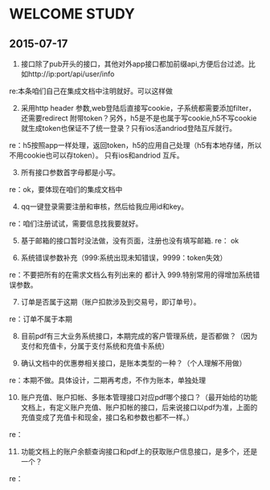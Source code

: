 # WELCOME STUDY

## 2015-07-17
1. 接口除了pub开头的接口，其他对外app接口都加前缀api,方便后台过滤。比如http://ip:port/api/user/info

 re:本条咱们自己在集成文档中注明就好。可以这样做
 
2. 采用http header 参数,web登陆后直接写cookie，子系统都需要添加filter，还需要redirect
 附带token？另外，h5是不是也属于写cookie,h5不写cookie就生成token也保证不了统一登录？只有ios活andriod登陆互斥就行。

re：h5按照app一样处理，返回token，h5的应用自己处理（h5有本地存储，所以不用cookie也可以存token）。 只有ios和andriod 互斥。

3. 所有接口参数首字母都是小写。

re：ok，要体现在咱们的集成文档中 

4. qq一键登录需要注册和审核，然后给我应用id和key。

re：咱们注册试试，需要信息找我要就好。

5. 基于邮箱的接口暂时没法做，没有页面，注册也没有填写邮箱.
re： ok

6. 系统错误参数补充（999:系统出现未知错误，9999：token失效）

re：不要把所有的在需求文档么有列出来的 都计入 999.特别常用的得增加系统错误参数。

7. 订单是否属于这期（账户扣款涉及到交易号，即订单号）。

re：订单不属于本期

8. 目前pdf有三大业务系统接口，本期完成的客户管理系统，是否都做？（因为支付和充值卡，分属于支付系统和充值卡系统）

9. 确认文档中的优惠劵相关接口，是账本类型的一种？（个人理解不用做）

re：本期不做。具体设计，二期再考虑，不作为账本，单独处理

10. 账户充值、账户扣帐、多账本管理接口对应pdf哪个接口？（最开始给的功能文档上，有定义账户充值、账户扣帐的接口，后来说接口以pdf为准，上面的充值变成了充值卡和现金，接口名和参数也都不一样。）

re：

11. 功能文档上的账户余额查询接口和pdf上的获取账户信息接口，是多个，还是一个？

re：

